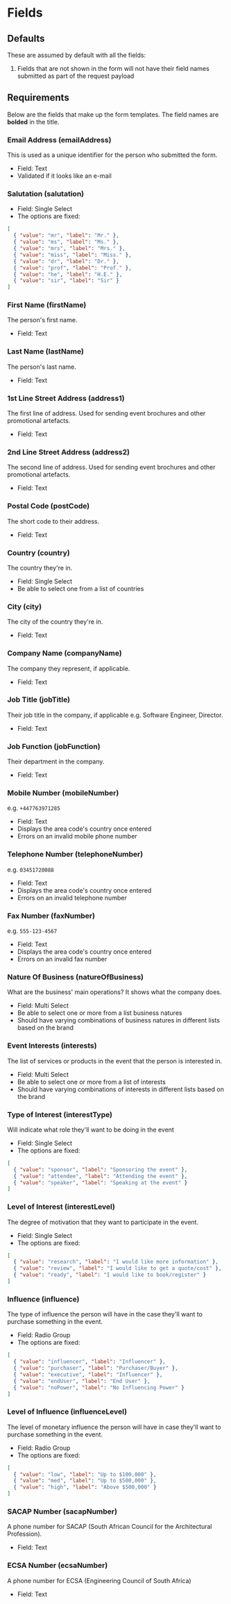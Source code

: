 # Fields

## Defaults

These are assumed by default with all the fields:

1. Fields that are not shown in the form will not have their field names submitted as part of the request payload

## Requirements

Below are the fields that make up the form templates. The field names are **bolded** in the title.

### Email Address (**emailAddress**)

This is used as a unique identifier for the person who submitted the form.

- Field: Text
- Validated if it looks like an e-mail

### Salutation (**salutation**)

- Field: Single Select
- The options are fixed:

```json
[
  { "value": "mr", "label": "Mr." },
  { "value": "ms", "label": "Ms." },
  { "value": "mrs", "label": "Mrs." },
  { "value": "miss", "label": "Miss." },
  { "value": "dr", "label": "Dr." },
  { "value": "prof", "label": "Prof." },
  { "value": "he", "label": "H.E." },
  { "value": "sir", "label": "Sir" }
]
```

### First Name (**firstName**)

The person's first name.

- Field: Text

### Last Name (**lastName**)

The person's last name.

- Field: Text

### 1st Line Street Address (**address1**)

The first line of address. Used for sending event brochures and other promotional artefacts.

- Field: Text

### 2nd Line Street Address (**address2**)

The second line of address. Used for sending event brochures and other promotional artefacts.

- Field: Text

### Postal Code (**postCode**)

The short code to their address.

- Field: Text

### Country (**country**)

The country they're in.

- Field: Single Select
- Be able to select one from a list of countries

### City (**city**)

The city of the country they're in.

- Field: Text

### Company Name (**companyName**)

The company they represent, if applicable.

- Field: Text

### Job Title (**jobTitle**)

Their job title in the company, if applicable e.g. Software Engineer, Director.

- Field: Text

### Job Function (**jobFunction**)

Their department in the company.

- Field: Text

### Mobile Number (**mobileNumber**)

e.g. `+447763971285`

- Field: Text
- Displays the area code's country once entered
- Errors on an invalid mobile phone number

### Telephone Number (**telephoneNumber**)

e.g. `03451720088`

- Field: Text
- Displays the area code's country once entered
- Errors on an invalid telephone number

### Fax Number (**faxNumber**)

e.g. `555-123-4567`

- Field: Text
- Displays the area code's country once entered
- Errors on an invalid fax number

### Nature Of Business (**natureOfBusiness**)

What are the business' main operations? It shows what the company does.

- Field: Multi Select
- Be able to select one or more from a list business natures
- Should have varying combinations of business natures in different lists based on the brand

### Event Interests (**interests**)

The list of services or products in the event that the person is interested in.

- Field: Multi Select
- Be able to select one or more from a list of interests
- Should have varying combinations of interests in different lists based on the brand

### Type of Interest (**interestType**)

Will indicate what role they'll want to be doing in the event

- Field: Single Select
- The options are fixed:

```json
[
  { "value": "sponsor", "label": "Sponsoring the event" },
  { "value": "attendee", "label": "Attending the event" },
  { "value": "speaker", "label": "Speaking at the event" }
]
```

### Level of Interest (**interestLevel**)

The degree of motivation that they want to participate in the event.

- Field: Single Select
- The options are fixed:

```json
[
  { "value": "research", "label": "I would like more information" },
  { "value": "review", "label": "I would like to get a quote/cost" },
  { "value": "ready", "label": "I would like to book/register" }
]
```

### Influence (**influence**)

The type of influence the person will have in the case they'll want to purchase something in the event.

- Field: Radio Group
- The options are fixed:

```json
[
  { "value": "influencer", "label": "Influencer" },
  { "value": "purchaser", "label": "Purchaser/Buyer" },
  { "value": "executive", "label": "Influencer" },
  { "value": "endUser", "label": "End User" },
  { "value": "noPower", "label": "No Influencing Power" }
]
```

### Level of Influence (**influenceLevel**)

The level of monetary influence the person will have in case they'll want to purchase something in the event.

- Field: Radio Group
- The options are fixed:

```json
[
  { "value": "low", "label": "Up to $100,000" },
  { "value": "med", "label": "Up to $500,000" },
  { "value": "high", "label": "Above $500,000" }
]
```

### SACAP Number (**sacapNumber**)

A phone number for SACAP (South African Council for the Architectural Profession).

- Field: Text

### ECSA Number (**ecsaNumber**)

A phone number for ECSA (Engineering Council of South Africa)

- Field: Text
